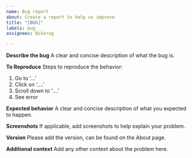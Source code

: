 ```yaml
---
name: Bug report
about: Create a report to help us improve
title: "[BUG]"
labels: bug
assignees: Nikorag

---
```


**Describe the bug**
A clear and concise description of what the bug is.

**To Reproduce**
Steps to reproduce the behavior:
1. Go to '...'
2. Click on '....'
3. Scroll down to '....'
4. See error

**Expected behavior**
A clear and concise description of what you expected to happen.

**Screenshots**
If applicable, add screenshots to help explain your problem.

**Version**
Please add the version, can be found on the About page.

**Additional context**
Add any other context about the problem here.
